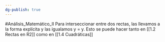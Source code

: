 ```yaml
---
dg-publish: true
---
```

#Análisis_Matemático_II
Para interseccionar entre dos rectas, las llevamos a la forma explícita y las igualamos y = y. 
Esto se puede hacer tanto en [[1.2 Rectas en R2]] como en [[1.4 Cuadráticas]]